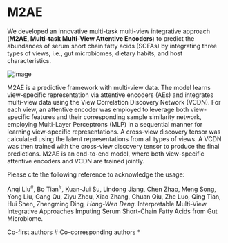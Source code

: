 # M2AE

We developed an innovative multi-task multi-view integrative approach (**M2AE, Multi-task Multi-View Attentive Encoders**) to predict the abundances of serum short chain fatty acids (SCFAs) by integrating three types of views, i.e., gut microbiomes, dietary habits, and host characteristics.

![image](https://github.com/Wonderangela123/M2AE/assets/140135188/37f7b95a-5971-4a65-8277-a9b4a5788811)


M2AE is a predictive framework with multi-view data. The model learns view-specific representation via attentive encoders (AEs) and integrates multi-view data using the View Correlation Discovery Network (VCDN). For each view, an attentive encoder was employed to leverage both view-specific features and their corresponding sample similarity network, employing Multi-Layer Perceptrons (MLP) in a sequential manner for learning view-specific representations. A cross-view discovery tensor was calculated using the latent representations from all types of views. A VCDN was then trained with the cross-view discovery tensor to produce the final predictions. M2AE is an end-to-end model, where both view-specific attentive encoders and VCDN are trained jointly.

Please cite the following reference to acknowledge the usage:

Anqi Liu<sup>#</sup>, Bo Tian<sup>#</sup>, Kuan-Jui Su, Lindong Jiang, Chen Zhao, Meng Song, Yong Liu, Gang Qu, Ziyu Zhou, Xiao Zhang, Chuan Qiu, Zhe Luo, Qing Tian, Hui Shen, Zhengming Ding<sup>*</sup>, Hong-Wen Deng<sup>*</sup>. Interpretable Multi-View Integrative Approaches Imputing Serum Short-Chain Fatty Acids from Gut Microbiome.

Co-first authors # 
Co-corresponding authors * 
